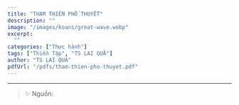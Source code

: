 ```yaml
---
title: "THAM THIỀN PHỔ THUYẾT"
description: ""
image: "/images/koans/great-wave.webp"
excerpt:
  ""
categories: ["Thực hành"]
tags: ["Thiền Tập", "TS LAI QUẢ"]
author: "TS LAI QUẢ"
pdfUrl: "/pdfs/tham-thien-pho-thuyet.pdf"
---
```



<hr class="blog-rule" />

> ✨ Nguồn: 
